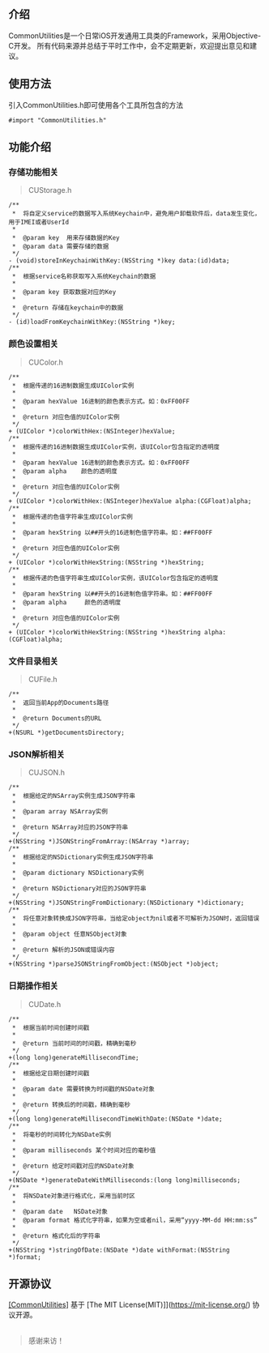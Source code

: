 ## 介绍

CommonUtilities是一个日常iOS开发通用工具类的Framework，采用Objective-C开发。
所有代码来源并总结于平时工作中，会不定期更新，欢迎提出意见和建议。

## 使用方法
引入CommonUtilities.h即可使用各个工具所包含的方法

``` #import "CommonUtilities.h" ```


## 功能介绍

### 存储功能相关

> CUStorage.h

```
/**
 *  将自定义service的数据写入系统Keychain中，避免用户卸载软件后，data发生变化，用于IMEI或者UserId
 *
 *  @param key  用来存储数据的Key
 *  @param data 需要存储的数据
 */
- (void)storeInKeychainWithKey:(NSString *)key data:(id)data;
/**
 *  根据service名称获取写入系统Keychain的数据
 *
 *  @param key 获取数据对应的Key
 *
 *  @return 存储在keychain中的数据
 */
- (id)loadFromKeychainWithKey:(NSString *)key;

```

### 颜色设置相关
> CUColor.h

```
/**
 *  根据传递的16进制数据生成UIColor实例
 *
 *  @param hexValue 16进制的颜色表示方式。如：0xFF00FF
 *
 *  @return 对应色值的UIColor实例
 */
+ (UIColor *)colorWithHex:(NSInteger)hexValue;
/**
 *  根据传递的16进制数据生成UIColor实例，该UIColor包含指定的透明度
 *
 *  @param hexValue 16进制的颜色表示方式。如：0xFF00FF
 *  @param alpha    颜色的透明度
 *
 *  @return 对应色值的UIColor实例
 */
+ (UIColor *)colorWithHex:(NSInteger)hexValue alpha:(CGFloat)alpha;
/**
 *  根据传递的色值字符串生成UIColor实例
 *
 *  @param hexString 以##开头的16进制色值字符串。如：##FF00FF
 *
 *  @return 对应色值的UIColor实例
 */
+ (UIColor *)colorWithHexString:(NSString *)hexString;
/**
 *  根据传递的色值字符串生成UIColor实例，该UIColor包含指定的透明度
 *
 *  @param hexString 以##开头的16进制色值字符串。如：##FF00FF
 *  @param alpha     颜色的透明度
 *
 *  @return 对应色值的UIColor实例
 */
+ (UIColor *)colorWithHexString:(NSString *)hexString alpha:(CGFloat)alpha;

```

### 文件目录相关
> CUFile.h

```
/**
 *  返回当前App的Documents路径
 *
 *  @return Documents的URL
 */
+(NSURL *)getDocumentsDirectory;
```

### JSON解析相关
> CUJSON.h

```
/**
 *  根据给定的NSArray实例生成JSON字符串
 *
 *  @param array NSArray实例
 *
 *  @return NSArray对应的JSON字符串
 */
+(NSString *)JSONStringFromArray:(NSArray *)array;
/**
 *  根据给定的NSDictionary实例生成JSON字符串
 *
 *  @param dictionary NSDictionary实例
 *
 *  @return NSDictionary对应的JSON字符串
 */
+(NSString *)JSONStringFromDictionary:(NSDictionary *)dictionary;
/**
 *  将任意对象转换成JSON字符串，当给定object为nil或者不可解析为JSON时，返回错误
 *
 *  @param object 任意NSObject对象
 *
 *  @return 解析的JSON或错误内容
 */
+(NSString *)parseJSONStringFromObject:(NSObject *)object;

```

### 日期操作相关
> CUDate.h

```
/**
 *  根据当前时间创建时间戳
 *
 *  @return 当前时间的时间戳，精确到毫秒
 */
+(long long)generateMillisecondTime;
/**
 *  根据给定日期创建时间戳
 *
 *  @param date 需要转换为时间戳的NSDate对象
 *
 *  @return 转换后的时间戳，精确到毫秒
 */
+(long long)generateMillisecondTimeWithDate:(NSDate *)date;
/**
 *  将毫秒的时间转化为NSDate实例
 *
 *  @param milliseconds 某个时间对应的毫秒值
 *
 *  @return 给定时间戳对应的NSDate对象
 */
+(NSDate *)generateDateWithMilliseconds:(long long)milliseconds;
/**
 *  将NSDate对象进行格式化，采用当前时区
 *
 *  @param date   NSDate对象
 *  @param format 格式化字符串，如果为空或者nil，采用“yyyy-MM-dd HH:mm:ss”
 *
 *  @return 格式化后的字符串
 */
+(NSString *)stringOfDate:(NSDate *)date withFormat:(NSString *)format;

```

## 开源协议

[[CommonUtilities]](https://github.com/majinshou/CommonUtilities) 基于 [The MIT License(MIT)]](https://mit-license.org/) 协议开源。
<br/>
<br/>

> 感谢来访！
